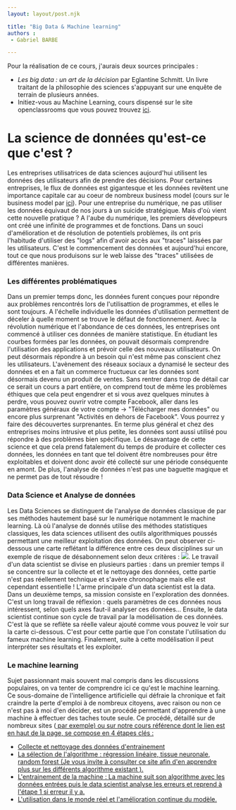 ```yaml
---
layout: layout/post.njk

title: "Big Data & Machine learning"
authors :
 - Gabriel BARBE

---
```

<!-- Début résumé -->
<!-- Fin résumé -->

Pour la réalisation de ce cours, j'aurais deux sources principales : 
- *Les big data : un art de la décision* par Eglantine Schmitt. Un livre traitant de la philosophie des sciences s'appuyant sur une enquête de terrain de plusieurs années. 
- Initiez-vous au Machine Learning, cours dispensé sur le site openclassrooms que vous pouvez trouvez [ici](https://openclassrooms.com/fr/courses/4011851-initiez-vous-au-machine-learning/5869331-decouvrez-le-domaine-de-la-data-science).

# La science de données qu'est-ce que c'est ?
Les entreprises utilisatrices de data sciences aujourd'hui utilisent les données des utilisateurs afin de prendre des décisions. Pour certaines entreprises, le flux de données est gigantesque et les données revêtent une importance capitale car au coeur de nombreux business model (cours sur le business model par [ici](Business)). Pour une entreprise du numérique, ne pas utiliser les données équivaut de nos jours à un suicide stratégique. 
Mais d'où vient cette nouvelle pratique ? 
A l'aube du numérique, les premiers développeurs ont créé une infinité de programmes et de fonctions. Dans un souci d'amélioration et de résolution de potentiels problèmes, ils ont pris l'habitude d'utiliser des "logs" afin d'avoir accès aux "traces" laissées par les utilisateurs. C'est le commencement des données et aujourd'hui encore, tout ce que nous produisons sur le web laisse des "traces" utilisées de différentes manières.

### Les différentes problématiques 
Dans un premier temps donc, les données furent conçues pour répondre aux problèmes rencontrés lors de l'utilisattion de programmes, et elles le sont toujours. A l'échelle individuelle les données d'utilisation permettent de déceler à quelle moment se trouve le défaut de fonctionnement. 
Avec la révolution numérique et l'abondance de ces données, les entreprises ont commencé à utiliser ces données de manière statistique. En étudiant les courbes formées par les données, on pouvait désormais comprendre l'utilisation des applications et prévoir celle des nouveaux utilisateurs. On peut désormais répondre à un besoin qui n'est même pas conscient chez les utilisateurs.
L'avènement des réseaux sociaux a dynamisé le secteur des données et en a fait un commerce fructueux car les données sont désormais devenu un produit de ventes.
Sans rentrer dans trop de détail car ce serait un cours a part entière, on comprend tout de même les problèmes éthiques que cela peut engendrer et si vous avez quelques minutes à perdre, vous pouvez ouvrir votre compte Facebook, aller dans les paramètres généraux de votre compte -> "Télécharger mes données" ou encore plus surprenant "Activités en dehors de Facebook". Vous pourrez y faire des découvertes surprenantes. 
En terme plus général et chez des entreprises moins intrusive et plus petite, les données sont aussi utilisé pou répondre à des problèmes bien spécifique. Le désavantage de cette science et que cela prend fatalement du temps de produire et collecter ces données, les données en tant que tel doivent être nombreuses pour être exploitables et doivent donc avoir été collecté sur une période conséquente en amont. De plus, l'analyse de données n'est pas une baguette magique et ne permet pas de tout résoudre ! 

### Data Science et Analyse de données
Les Data Sciences se distinguent de l'analyse de données classique de par ses méthodes hautement basé sur le numérique notamment le machine learning. Là où l'analyse de donnés utilise des méthodes statistiques classiques, les data sciences utilisent des outils algorithmiques poussés permettant une meilleur exploitation des données. 
On peut observer ci-dessous une carte reflétant la différence entre ces deux disciplines sur un exemple de risque de désabonnement selon deux critères : 
<img src="../../Images/Cartes.png"/>.
Le travail d'un data scientist se divise en plusieurs parties : dans un premier temps il se concentre sur la collecte et et le nettoyage des données, cette partie n'est pas réellement technique et s'avère chronophage mais elle est cependant essentielle ! L'arme principale d'un data scientist est la data. Dans un deuxième temps, sa mission consiste en l'exploration des données. C'est un long travail de réflexion : quels paramètres de ces données nous intéressent, selon quels axes faut-il analyser ces données... Ensuite, le data scientist continue son cycle de travail par la modélisation de ces données. C'est là que se reflète sa réelle valeur ajouté comme vous pouvez le voir sur la carte ci-dessous. C'est pour cette partie que l'on constate l'utilisation du fameux machine learning.
Finalement, suite à cette modélisation il peut interpréter ses résultats et les exploiter. 

### Le machine learning 
Sujet passionnant mais souvent mal compris dans les discussions populaires, on va tenter de comprendre ici ce qu'est le machine learning. 
Ce sous-domaine de l'intelligence artificielle qui défraie la chronique et fait craindre la perte d'emploi à de nombreux citoyens, avec raison ou non ce n'est pas à moi d'en décider, est un procédé permettant d'apprendre à une machine à effectuer des taches toute seule. Ce procédé, détaillé sur de nombreux sites (<a href="https://datascientest.com/machine-learning-tout-savoir/"> par exemple) ou sur notre cours référence dont le lien est en haut de la page, se compose en 4 étapes clés : 
- Collecte et nettoyage des données d'entrainement 
- La sélection de l'algorithme : régression linéaire, tissue neuronale, random forest (Je vous invite à consulter ce site afin d'en apprendre plus sur les différents algorithme existant <a href="https://mobiskill.fr/blog/conseils-emploi-tech/quels-sont-les-differents-algorithmes-en-machine-learning/">). 
- L'entrainement de la machine : La machine suit son algorithme avec les données entrées puis le data scientist analyse les erreurs et reprend à l'étape 1 si erreur il y a. 
- L'utilisation dans le monde réel et l'amélioration continue du modèle.